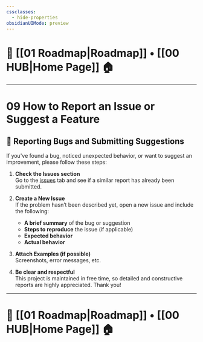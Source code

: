 ```yaml
---
cssclasses:
  - hide-properties
obsidianUIMode: preview
---
```

# 🧭 [[01 Roadmap|Roadmap]] • [[00 HUB|Home Page]] 🏠

---

# **09 How to Report an Issue or Suggest a Feature**

## 🐞 Reporting Bugs and Submitting Suggestions

If you've found a bug, noticed unexpected behavior, or want to suggest an improvement, please follow these steps:

1. **Check the Issues section**  
   Go to the [issues](https://github.com/2PleXXX/obsidian-dataview-cards/issues) tab and see if a similar report has already been submitted.

2. **Create a New Issue**  
   If the problem hasn’t been described yet, open a new issue and include the following:
   - **A brief summary** of the bug or suggestion  
   - **Steps to reproduce** the issue (if applicable)  
   - **Expected behavior**  
   - **Actual behavior**

3. **Attach Examples (if possible)**  
   Screenshots, error messages, etc.

4. **Be clear and respectful**  
   This project is maintained in free time, so detailed and constructive reports are highly appreciated. Thank you!

---
# 🧭 [[01 Roadmap|Roadmap]] • [[00 HUB|Home Page]] 🏠